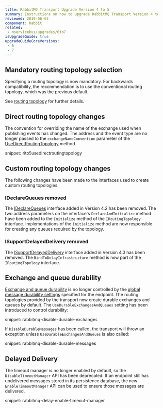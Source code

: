 ```yaml
---
title: RabbitMQ Transport Upgrade Version 4 to 5
summary: Instructions on how to upgrade RabbitMQ Transport Version 4 to 5.
reviewed: 2019-06-03
component: Rabbit
related:
 - nservicebus/upgrades/6to7
isUpgradeGuide: true
upgradeGuideCoreVersions:
 - 6
 - 7
---
```


## Mandatory routing topology selection

Specifying a routing topology is now mandatory. For backwards compatibility, the recommendation is to use the conventional routing topology, which was the previous default. 

See [routing topology](/transports/rabbitmq/routing-topology.md) for further details.


## Direct routing topology changes

The convention for overriding the name of the exchange used when publishing events has changed. The address and the event type are no longer passed to the `exchangeNameConvention` parameter of the [UseDirectRoutingTopology](/transports/rabbitmq/routing-topology.md#direct-routing-topology-enabling-the-direct-routing-topology) method.

snippet: 4to5usedirectroutingtopology


## Custom routing topology changes

The following changes have been made to the interfaces used to create custom routing topologies.


### IDeclareQueues removed

The [IDeclareQueues](/transports/rabbitmq/routing-topology.md?version=rabbit_4#custom-routing-topology-taking-control-of-queue-declaration) interface added in Version 4.2 has been removed. The two address parameters on the interface's `DeclareAndInitialize` method have been added to the `Initialize` method of the `IRoutingTopology` interface. Implementations of the `Initialize` method are now responsible for creating any queues required by the topology.


### ISupportDelayedDelivery removed

The [ISupportDelayedDelivery](/transports/rabbitmq/routing-topology.md?version=rabbit_4#custom-routing-topology-delayed-delivery) interface added in Version 4.3 has been removed. The `BindToDelayInfrastructure` method is now part of the `IRoutingTopology` interface.


## Exchange and queue durability

[Exchange and queue durability](/transports/rabbitmq/routing-topology.md?version=rabbit_4#controlling-exchange-and-queue-durability) is no longer controlled by the [global message durability settings](/nservicebus/messaging/non-durable-messaging.md#enabling-non-durable-messaging-global-for-the-endpoint) specified for the endpoint. The routing topologies provided by the transport now create durable exchanges and queues by default. The `UseDurableExchangesAndQueues` setting has been introduced to control durability:

snippet: rabbitmq-disable-durable-exchanges

If `DisableDurableMessages` has been called, the transport will throw an exception unless `UseDurableExchangesAndQueues` is also called:

snippet: rabbitmq-disable-durable-messages


## Delayed Delivery

The timeout manager is no longer enabled by default, so the `DisableTimeoutManager` API has been deprecated. If an endpoint still has undelivered messages stored in its persistence database, the new `EnableTimeoutManager` API can be used to ensure those messages are delivered.

snippet: rabbitmq-delay-enable-timeout-manager
